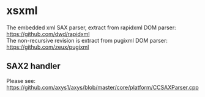 # xsxml

The embedded xml SAX parser, extract from rapidxml DOM parser: https://github.com/dwd/rapidxml  
The non-recursive revision is extract from pugixml DOM parser: https://github.com/zeux/pugixml

## SAX2 handler
Please see: https://github.com/axys1/axys/blob/master/core/platform/CCSAXParser.cpp
